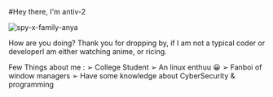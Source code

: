 
#Hey there, I'm antiv-2

![spy-x-family-anya](https://github.com/anti-v2/anti-v2/assets/71509456/79e96c42-f447-4efe-afd4-ec8eb98fb631)

How are you doing? Thank you for dropping by, if I am not a typical coder or developerI am either watching anime, or ricing. 

Few Things about me :
➢ College Student 
➢ An linux enthuu 😀
➢ Fanboi of window managers
➢ Have some knowledge about CyberSecurity & programming
